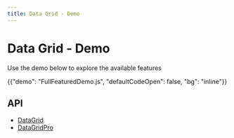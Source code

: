 ```yaml
---
title: Data Grid - Demo
---
```


# Data Grid - Demo

<p class="description">Use the demo below to explore the available features</p>

{{"demo": "FullFeaturedDemo.js", "defaultCodeOpen": false, "bg": "inline"}}

## API

- [DataGrid](/x/api/data-grid/data-grid/)
- [DataGridPro](/x/api/data-grid/data-grid-pro/)
